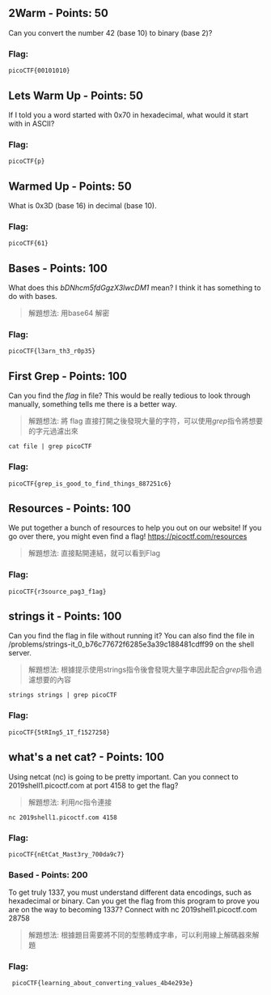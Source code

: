 ## 2Warm - Points: 50

Can you convert the number 42 (base 10) to binary (base 2)?

### Flag:

```
picoCTF{00101010}
 ```

## Lets Warm Up - Points: 50

If I told you a word started with 0x70 in hexadecimal, what would it start with in ASCII?

### Flag:

```
picoCTF{p}
```
## Warmed Up - Points: 50

What is 0x3D (base 16) in decimal (base 10).

### Flag: 

```
picoCTF{61}
```
## Bases - Points: 100

What does this *bDNhcm5fdGgzX3IwcDM1* mean? I think it has something to do with bases.

> 解題想法: 用base64 解密 

### Flag:

```
picoCTF{l3arn_th3_r0p35}
```

## First Grep - Points: 100

Can you find the *flag* in file? This would be really tedious to look through manually, something tells me there is a better way.

> 解題想法: 將 flag 直接打開之後發現大量的字符，可以使用*grep*指令將想要的字元過濾出來

```
cat file | grep picoCTF
```
### Flag:

```
picoCTF{grep_is_good_to_find_things_887251c6}
```

## Resources - Points: 100

We put together a bunch of resources to help you out on our website! If you go over there, you might even find a flag! https://picoctf.com/resources

> 解題想法: 直接點開連結，就可以看到Flag

### Flag:

```
picoCTF{r3source_pag3_f1ag}
```

## strings it - Points: 100

Can you find the flag in file without running it? You can also find the file in /problems/strings-it_0_b76c77672f6285e3a39c188481cdff99 on the shell server.

> 解題想法: 根據提示使用strings指令後會發現大量字串因此配合*grep*指令過濾想要的內容

```
strings strings | grep picoCTF
```

### Flag:

```
picoCTF{5tRIng5_1T_f1527258}
```

## what's a net cat? - Points: 100

Using netcat (nc) is going to be pretty important. Can you connect to 2019shell1.picoctf.com at port 4158 to get the flag?

> 解題想法: 利用*nc*指令連接

```
nc 2019shell1.picoctf.com 4158
```
### Flag:

```
picoCTF{nEtCat_Mast3ry_700da9c7}
```

### Based - Points: 200

To get truly 1337, you must understand different data encodings, such as hexadecimal or binary. Can you get the flag from this program to prove you are on the way to becoming 1337? Connect with nc 2019shell1.picoctf.com 28758

> 解題想法: 根據題目需要將不同的型態轉成字串，可以利用線上解碼器來解題

### Flag:

```
 picoCTF{learning_about_converting_values_4b4e293e}
```
